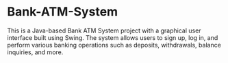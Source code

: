 # Bank-ATM-System
This is a Java-based Bank ATM System project with a graphical user interface built using Swing. The system allows users to sign up, log in, and perform various banking operations such as deposits, withdrawals, balance inquiries, and more.

